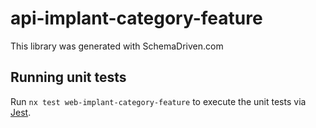 
# api-implant-category-feature

This library was generated with SchemaDriven.com

## Running unit tests

Run `nx test web-implant-category-feature` to execute the unit tests via [Jest](https://jestjs.io).

